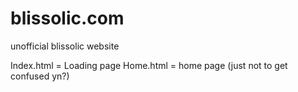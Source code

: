 # blissolic.com
unofficial blissolic website

Index.html = Loading page
Home.html = home page
(just not to get confused yn?)
